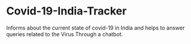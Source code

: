 # Covid-19-India-Tracker
Informs about the current state of covid-19 in India and helps to answer queries related to the Virus Through a chatbot.
